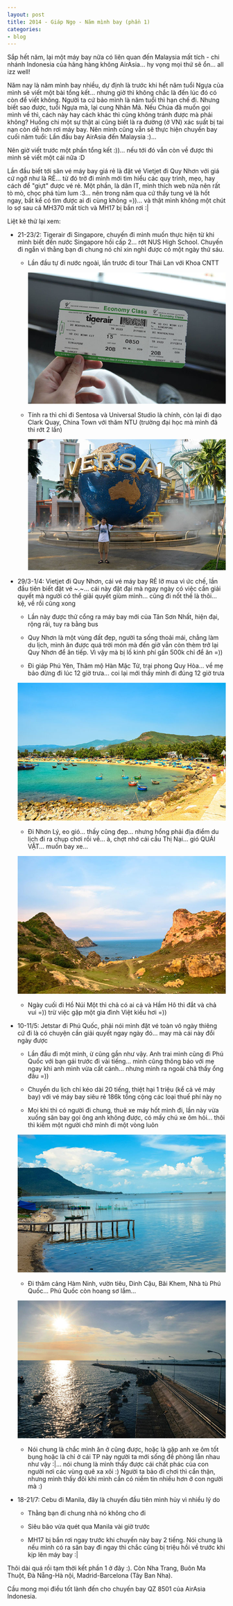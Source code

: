 ```yaml
---
layout: post
title: 2014 - Giáp Ngọ - Năm mình bay (phần 1)
categories:
- blog
---
```


Sắp hết năm, lại một máy bay nữa có liên quan đến Malaysia mất tích - chi nhánh Indonesia của hãng hàng không AirAsia... hy vọng mọi thứ sẽ ổn... all izz well!

Năm nay là năm mình bay nhiều, dự định là trước khi hết năm tuổi Ngựa của mình sẽ viết một bài tổng kết... nhưng giờ thì không chắc là đến lúc đó có còn để viết không. Người ta cứ bảo mình là năm tuổi thì hạn chế đi. Nhưng biết sao được, tuổi Ngựa mà, lại cung Nhân Mã. Nếu Chúa đã muốn gọi mình về thì, cách này hay cách khác thì cũng không tránh được mà phải không? Huống chi một sự thật ai cũng biết là ra đường (ở VN) xác suất bị tai nạn còn dễ hơn rơi máy bay. Nên mình cũng vẫn sẽ thực hiện chuyến bay cuối năm tuổi: Lần đầu bay AirAsia đến Malaysia :)...

Nên giờ viết trước một phần tổng kết :))... nếu tới đó vẫn còn về được thì mình sẽ viết một cái nữa :D

Lần đầu biết tới săn vé máy bay giá rẻ là đặt vé Vietjet đi Quy Nhơn với giá cứ ngỡ như là RẺ... từ đó trở đi mình mới tìm hiểu các quy trình, mẹo, hay cách để "giựt" được vé rẻ. Một phần, là dân IT, mình thích web nữa nên rất tò mò, chọc phá tùm lum :3... nên trong năm qua cứ thấy tung vé là hốt ngay, bất kể có tìm được ai đi cùng không =))... và thật mình không một chút lo sợ sau cả MH370 mất tích và MH17 bị bắn rơi :|

Liệt kê thử lại xem:

- 21-23/2: Tigerair đi Singapore, chuyến đi mình muốn thực hiện từ khi mình biết đến nước Singapore hồi cấp 2... rớt NUS High School. Chuyến đi ngắn vì thằng bạn đi chung nó chỉ xin nghỉ được có một ngày thứ sáu. 
  
  + Lần đầu tự đi nước ngoài, lần trước đi tour Thái Lan với Khoa CNTT

    ![Singapore2014-1](/assets/img/Singapore2014-1.jpg)

  + Tính ra thì chỉ đi Sentosa và Universal Studio là chính, còn lại đi dạo Clark Quay, China Town với thăm NTU (trường đại học mà mình đã thi rớt 2 lần)

    ![Singapore2014-2](/assets/img/Singapore2014-2.jpg)

- 29/3-1/4: Vietjet đi Quy Nhơn, cái vé máy bay RẺ lỡ mua vì ức chế, lần đầu tiên biết đặt vé ~.~... cái này đặt đại mà ngay ngày có việc cần giải quyết mà người có thể giải quyết giùm mình... cũng đi nốt thế là thôi... kệ, về rồi cũng xong

  + Lần này được thử cổng ra máy bay mới của Tân Sơn Nhất, hiện đại, rộng rãi, tuy ra bằng bus

  + Quy Nhơn là một vùng đất đẹp, người ta sống thoải mái, chẳng làm du lịch, mình ăn được quá trời món mà đến giờ vẫn còn thèm trở lại Quy Nhơn để ăn tiếp. Vì vậy mà bị lố kinh phí gần 500k chỉ để ăn =))

  + Đi giáp Phú Yên, Thăm mộ Hàn Mặc Tử, trại phong Quy Hòa... về mẹ bảo đừng đi lúc 12 giờ trưa... coi lại mới thấy mình đi đúng 12 giờ trưa

  ![QuyNhon2014-1](/assets/img/QuyNhon2014-1.jpg)

  + Đi Nhơn Lý, eo gió... thấy cũng đẹp... nhưng hổng phải địa điểm du lịch đi ra chụp chơi rồi về... à, chợt nhớ cái cầu Thị Nại... gió QUÁI VẬT... muốn bay xe...

  ![QuyNhon2014-2](/assets/img/QuyNhon2014-2.jpg)

  + Ngày cuối đi Hồ Núi Một thì chả có ai cả và Hầm Hô thì đắt và chả vui =)) trừ việc gặp một gia đình Việt kiều hơi =))

- 10-11/5: Jetstar đi Phú Quốc, phải nói mình đặt vé toàn vô ngày thiêng cứ đi là có chuyện cần giải quyết ngay ngày đó... may mà cái này đổi ngày được
  
  + Lần đầu đi một mình, ừ cũng gần như vậy. Anh trai mình cũng đi Phú Quốc với bạn gái trước đi vài tiếng... mình cũng thông báo với mẹ ngay khi anh mình vừa cất cánh... nhưng mình ra ngoải chả thấy ổng đâu =))

  + Chuyến du lịch chỉ kéo dài 20 tiếng, thiệt hại 1 triệu (kể cả vé máy bay) với vé máy bay siêu rẻ 186k tổng cộng các loại thuế phí này nọ

  + Mọi khi thì có người đi chung, thuê xe máy hốt mình đi, lần này vừa xuống sân bay gọi ông anh không được, có mấy chú xe ôm hỏi... thôi thì kiếm một người chở mình đi một vòng luôn

  ![PhuQuoc2014-1](/assets/img/PhuQuoc2014-1.jpg)

  + Đi thăm cảng Hàm Ninh, vườn tiêu, Dinh Cậu, Bãi Khem, Nhà tù Phú Quốc... Phú Quốc còn hoang sơ lắm...

  ![PhuQuoc2014-2](/assets/img/PhuQuoc2014-2.jpg)

  + Nói chung là chắc mình ăn ở cũng được, hoặc là gặp anh xe ôm tốt bụng hoặc là chỉ ở cái TP này người ta mới sống đề phòng lẫn nhau như vậy :|... nói chung là mình thấy được cái chất phác của con người nơi các vùng quê xa xôi :) Người ta bảo đi chơi thì cẩn thận, nhưng mình thấy đôi khi mình cần có niềm tin nhiều hơn ở con người mà :)

- 18-21/7: Cebu đi Manila, đây là chuyến đầu tiên mình hủy vì nhiều lý do

  + Thằng bạn đi chung nhà nó không cho đi

  + Siêu bão vừa quét qua Manila vài giờ trước

  + MH17 bị bắn rơi ngay trước khi chuyến này bay 2 tiếng. Nói chung là nếu mình có ra sân bay đi ngay thì chắc cũng bị triệu hồi về trước khi kịp lên máy bay :|

Thôi dài quá rồi tạm thời kết phần 1 ở đây :). Còn Nha Trang, Buôn Ma Thuột, Đà Nẵng-Hà nội, Madrid-Barcelona (Tây Ban Nha).

Cầu mong mọi điều tốt lành đến cho chuyến bay QZ 8501 của AirAsia Indonesia.
